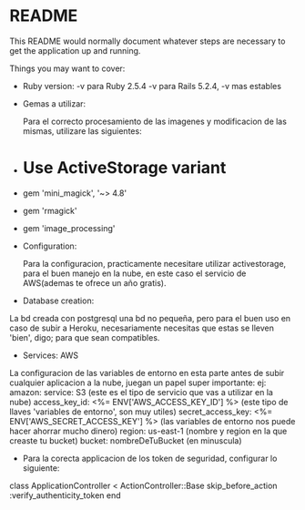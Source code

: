 # README

This README would normally document whatever steps are necessary to get the
application up and running.

Things you may want to cover:

* Ruby version: 
  -v para Ruby 2.5.4
  -v para Rails 5.2.4, -v mas estables

* Gemas a utilizar:


  Para el correcto procesamiento de las imagenes y modificacion de las mismas, utilizare las siguientes:

* # Use ActiveStorage variant


* gem 'mini_magick', '~> 4.8'
* gem 'rmagick'
* gem 'image_processing'

* Configuration:


  Para la configuracion, practicamente necesitare utilizar activestorage, para el buen manejo en la nube, en este
  caso el servicio de AWS(ademas te ofrece un año gratis).

* Database creation:


 La bd creada con postgresql una bd no pequeña, pero para el buen uso en caso de subir a Heroku, necesariamente necesitas que estas
 se lleven 'bien', digo; para que sean compatibles.

* Services: AWS


 La configuracion de las variables de entorno en esta parte antes de subir cualquier aplicacion a la nube, juegan un papel super
 importante:
  ej: 
  amazon:
  service: S3                                            (este es el tipo de servicio que vas a utilizar en la nube)
  access_key_id: <%= ENV['AWS_ACCESS_KEY_ID'] %>         (este tipo de llaves 'variables de entorno', son muy utiles)
  secret_access_key: <%= ENV['AWS_SECRET_ACCESS_KEY'] %> (las variables de entorno nos puede hacer ahorrar mucho dinero)
  region: us-east-1                                      (nombre y region en la que creaste tu bucket)
  bucket: nombreDeTuBucket                               (en minuscula)

* Para la corecta applicacion de los token de seguridad, configurar lo siguiente:



class ApplicationController < ActionController::Base
    skip_before_action :verify_authenticity_token
end
